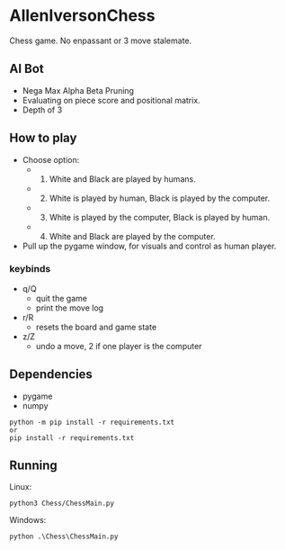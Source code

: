 # AllenIversonChess
Chess game. No enpassant or 3 move stalemate.

## AI Bot
- Nega Max Alpha Beta Pruning
- Evaluating on piece score and positional matrix.
- Depth of 3

## How to play
- Choose option:
    - 1. White and Black are played by humans.
    - 2. White is played by human, Black is played by the computer.
    - 3. White is played by the computer, Black is played by human.
    - 4. White and Black are played by the computer.
- Pull up the pygame window, for visuals and control as human player.

### keybinds
- q/Q
    - quit the game
    - print the move log
- r/R
    - resets the board and game state
- z/Z
    - undo a move, 2 if one player is the computer

## Dependencies
- pygame
- numpy

```
python -m pip install -r requirements.txt
or
pip install -r requirements.txt
```

## Running
Linux:
```
python3 Chess/ChessMain.py
```

Windows:
```
python .\Chess\ChessMain.py
```
